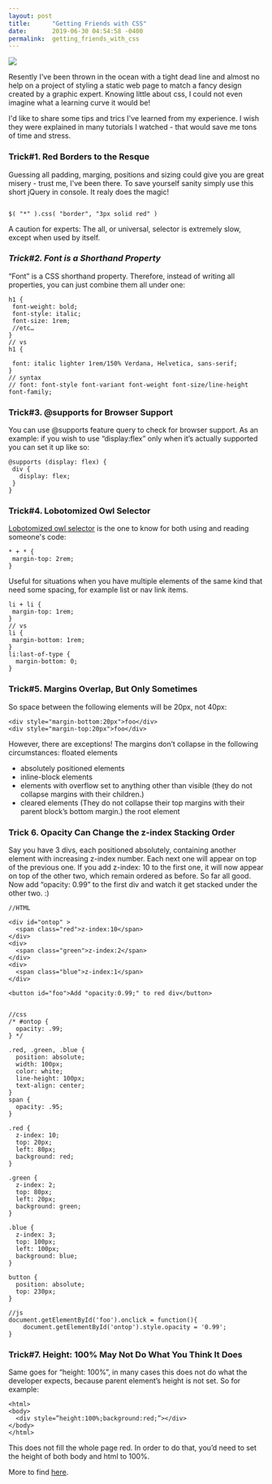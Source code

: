 ```yaml
---
layout: post
title:      "Getting Friends with CSS"
date:       2019-06-30 04:54:58 -0400
permalink:  getting_friends_with_css
---
```



![](https://live.staticflickr.com/65535/48158278027_549243e011_o_d.jpg)

Resently I've been thrown in the ocean with a tight dead line and almost no help on a project of styling a static web page to match a fancy design created by a graphic expert. Knowing little about css, I could not even imagine what a learning curve it would be! 

I'd like to share some tips and trics I've learned from my experience. I wish they were explained in many tutorials I watched - that would save me tons of time and stress. 



### **Trick#1. Red Borders to the Resque**

Guessing all padding,  marging, positions and sizing could give you are great misery - trust me, I've been there. To save yourself sanity simply use this short jQuery in console. It realy does the magic!

```

$( "*" ).css( "border", "3px solid red" )

```

A caution for experts: The all, or universal, selector is extremely slow, except when used by itself.


 
### *Trick#2. Font is a Shorthand Property*

“Font” is a CSS shorthand property. Therefore, instead of writing all properties, you can just combine them all under one:

```
h1 {
 font-weight: bold;
 font-style: italic;
 font-size: 1rem;
 //etc…
}
// vs
h1 {

 font: italic lighter 1rem/150% Verdana, Helvetica, sans-serif;
}
// syntax
// font: font-style font-variant font-weight font-size/line-height font-family;
```



### **Trick#3. @supports for Browser Support**

You can use @supports feature query to check for browser support. As an example: if you wish to use “display:flex” only when it’s actually supported you can set it up like so:

```
@supports (display: flex) {
 div {
   display: flex;
 }
}
```


### **Trick#4. Lobotomized Owl Selector**

[Lobotomized owl selector](https://alistapart.com/article/axiomatic-css-and-lobotomized-owls/) is the one to know for both using and reading someone's code:
 
```
* + * {
 margin-top: 2rem;
}
```

Useful for situations when you have multiple elements of the same kind that need some spacing, for example list or nav link items.

```
li + li {
 margin-top: 1rem;
}
// vs
li {
 margin-bottom: 1rem;
}
li:last-of-type {
  margin-bottom: 0;
}
```

### **Trick#5. Margins Overlap, But Only Sometimes**

So space between the following elements will be 20px, not 40px:

```
<div style="margin-bottom:20px">foo</div>
<div style="margin-top:20px">foo</div>
```

However, there are exceptions! The margins don’t collapse in the following circumstances:
floated elements
* absolutely positioned elements
* inline-block elements
* elements with overflow set to anything other than visible (they do not collapse margins with their children.)
* cleared elements (They do not collapse their top margins with their parent block’s bottom margin.)
the root element

### **Trick 6. Opacity Can Change the z-index Stacking Order**

Say you have 3 divs, each positioned absolutely, containing another element with increasing z-index number. Each next one will appear on top of the previous one. If you add z-index: 10 to the first one, it will now appear on top of the other two, which remain ordered as before. So far all good. Now add “opacity: 0.99” to the first div and watch it get stacked under the other two. :)

```
//HTML

<div id="ontop" >
  <span class="red">z-index:10</span>
</div>
<div>
  <span class="green">z-index:2</span>
</div>
<div>
  <span class="blue">z-index:1</span>
</div>

<button id="foo">Add "opacity:0.99;" to red div</button>


//css
/* #ontop {
  opacity: .99; 
} */

.red, .green, .blue {
  position: absolute;
  width: 100px;
  color: white;
  line-height: 100px;
  text-align: center;
}
span {
  opacity: .95;
}

.red {
  z-index: 10;
  top: 20px;
  left: 80px;
  background: red;
}

.green {
  z-index: 2;
  top: 80px;
  left: 20px;
  background: green;
}

.blue {
  z-index: 3;
  top: 100px;
  left: 100px;
  background: blue;
}

button {
  position: absolute;
  top: 230px;
}

//js
document.getElementById('foo').onclick = function(){    
    document.getElementById('ontop').style.opacity = '0.99';
}

```

### **Trick#7. Height: 100% May Not Do What You Think It Does**

Same goes for “height: 100%”, in many cases this does not do what the developer expects, because parent element’s height is not set. So for example:

```
<html>
<body>
  <div style=”height:100%;background:red;”></div>
</body>
</html>
```

This does not fill the whole page red. In order to do that, you’d need to set the height of both body and html to 100%.

More to find [here](https://medium.com/@peedutuisk/lesser-known-css-quirks-oddities-and-advanced-tips-css-is-awesome-8ee3d16295bb).
